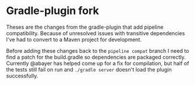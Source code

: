 # Gradle-plugin fork

Theses are the changes from the gradle-plugin that add pipeline compatibility. 
Because of unresolved issues with transitive dependencies I've had to convert to a 
Maven project for development. 

Before adding these changes back to the `pipeline compat` branch I need to find a patch
for the build.gradle so dependencies are packaged correctly. Currently @abayer has helped 
come up for a fix for compilation, but half of the tests still fail on run and `./gradle server`
doesn't load the plugin successfully.
